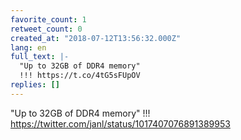 ```yaml
---
favorite_count: 1
retweet_count: 0
created_at: "2018-07-12T13:56:32.000Z"
lang: en
full_text: |-
  "Up to 32GB of DDR4 memory"
  !!! https://t.co/4tG5sFUpOV
replies: []
---
```


"Up to 32GB of DDR4 memory" !!!
<https://twitter.com/janl/status/1017407076891389953>
